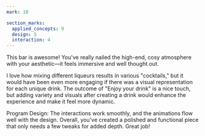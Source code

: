 ```yaml
---
mark: 18

section_marks:
  applied_concepts: 9
  design: 5
  interaction: 4
---
```


This bar is awesome! You've really nailed the high-end, cosy atmosphere with your aesthetic—it feels immersive and well thought out.

I love how mixing different liqueurs results in various "cocktails," but it would have been even more engaging if there was a visual representation for each unique drink. The outcome of "Enjoy your drink" is a nice touch, but adding variety and visuals after creating a drink would enhance the experience and make it feel more dynamic.

Program Design: The interactions work smoothly, and the animations flow well with the design. Overall, you've created a polished and functional piece that only needs a few tweaks for added depth. Great job!



